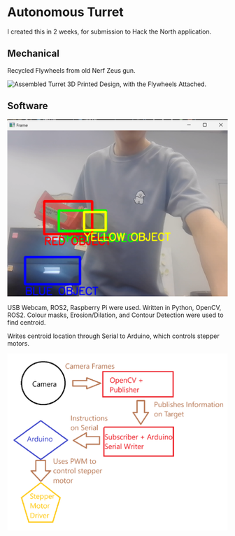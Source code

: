 # Autonomous Turret
I created this in 2 weeks, for submission to Hack the North application. 


## Mechanical
Recycled Flywheels from old Nerf Zeus gun.


![Assembled Turret](./assets/img/turretAssembled.png)
3D Printed Design, with the Flywheels Attached. 

## Software


![Color Detection](./assets/img/color-analyzer.png)

USB Webcam, ROS2, Raspberry Pi were used.
Written in Python, OpenCV, ROS2.
Colour masks, Erosion/Dilation, and Contour Detection were used to find centroid.

Writes centroid location through Serial to Arduino, which controls stepper motors.

![Color Detection](./assets/img/turretFlowchart.png)

